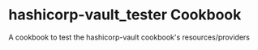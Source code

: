 hashicorp-vault_tester Cookbook
=========================

A cookbook to test the hashicorp-vault cookbook's resources/providers
